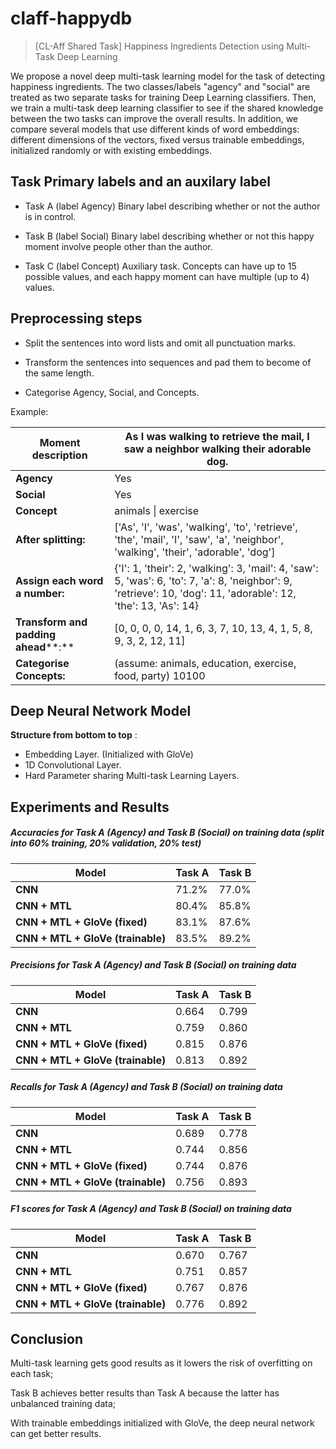 # claff-happydb

> [CL-Aff Shared Task] Happiness Ingredients Detection using Multi-Task Deep Learning

We propose a novel deep multi-task learning model for the task of detecting happiness ingredients.  The two classes/labels "agency" and "social" are treated as two separate tasks for training Deep Learning classifiers. Then, we train a multi-task deep learning classifier to see if the shared knowledge between the two tasks can improve the overall results.  In addition, we compare several models that use different kinds of word embeddings: different dimensions of the vectors, fixed versus trainable embeddings, initialized randomly or with existing embeddings.



## Task Primary labels and an auxilary label

- Task A (label Agency) Binary label describing whether or not the author is in control.

- Task B (label Social) Binary label describing whether or not this happy moment involve people other than the author.

- Task C (label Concept) Auxiliary task. Concepts can have up to 15 possible values, and each happy moment can have multiple (up to 4) values.



## Preprocessing steps

- Split the sentences into word lists and omit all punctuation marks.

- Transform the sentences into sequences and pad them to become of the same length.

- Categorise Agency, Social, and Concepts.

Example:

| **Moment description**                   | **As I was walking to retrieve the  mail, I saw a neighbor walking their adorable dog.** |
| ---------------------------------------- | ------------------------------------------------------------ |
| **Agency**                               | Yes                                                          |
| **Social**                               | Yes                                                          |
| **Concept**                              | animals  \| exercise                                         |
| **After splitting:**                     | ['As',  'I', 'was', 'walking', 'to', 'retrieve', 'the', 'mail', 'I', 'saw', 'a',  'neighbor', 'walking', 'their', 'adorable', 'dog'] |
| **Assign each word a** **number:**       | {'I': 1, 'their': 2, 'walking': 3,  'mail': 4, 'saw': 5, 'was': 6, 'to': 7, 'a': 8, 'neighbor': 9, 'retrieve':  10, 'dog': 11, 'adorable': 12, 'the': 13, 'As': 14} |
| **Transform and padding** **ahead****:** | [0,  0, 0, 0, 14, 1, 6, 3, 7, 10, 13, 4, 1, 5, 8, 9, 3, 2, 12, 11] |
| **Categorise Concepts:**                 | (assume: animals, education,  exercise, food, party)  10100  |



## Deep Neural Network Model

**Structure from bottom to top** :

- Embedding Layer.  (Initialized with GloVe)
- 1D Convolutional Layer.
- Hard Parameter sharing Multi-task Learning Layers.



## **Experiments and Results**

##### Accuracies for Task A (Agency) and Task B (Social) on training data (split into 60% training, 20% validation, 20% test)

| **Model**                         | **Task  A** | **Task  B** |
| --------------------------------- | ----------- | ----------- |
| **CNN**                           | 71.2%       | 77.0%       |
| **CNN  + MTL**                    | 80.4%       | 85.8%       |
| **CNN  + MTL + GloVe (fixed)**    | 83.1%       | 87.6%       |
| **CNN + MTL + GloVe (trainable)** | 83.5%       | 89.2%       |



##### Precisions for Task A (Agency) and Task B (Social) on training data

| **Model**                         | **Task  A** | **Task  B** |
| --------------------------------- | ----------- | ----------- |
| **CNN**                           | 0.664       | 0.799       |
| **CNN  + MTL**                    | 0.759       | 0.860       |
| **CNN  + MTL + GloVe (fixed)**    | 0.815       | 0.876       |
| **CNN + MTL + GloVe (trainable)** | 0.813       | 0.892       |



##### Recalls for Task A (Agency) and Task B (Social) on training data

| **Model**                         | **Task  A** | **Task  B** |
| --------------------------------- | ----------- | ----------- |
| **CNN**                           | 0.689       | 0.778       |
| **CNN  + MTL**                    | 0.744       | 0.856       |
| **CNN  + MTL + GloVe (fixed)**    | 0.744       | 0.876       |
| **CNN + MTL + GloVe (trainable)** | 0.756       | 0.893       |



##### F1 scores for Task A (Agency) and Task B (Social) on training data

| **Model**                         | **Task  A** | **Task  B** |
| --------------------------------- | ----------- | ----------- |
| **CNN**                           | 0.670       | 0.767       |
| **CNN  + MTL**                    | 0.751       | 0.857       |
| **CNN  + MTL + GloVe (fixed)**    | 0.767       | 0.876       |
| **CNN + MTL + GloVe (trainable)** | 0.776       | 0.892       |



## Conclusion

Multi-task learning gets good results as it lowers the risk of overfitting on each task;

Task B achieves better results than Task A because the latter has unbalanced training data;

With trainable embeddings initialized with GloVe, the deep neural network can get better results.
